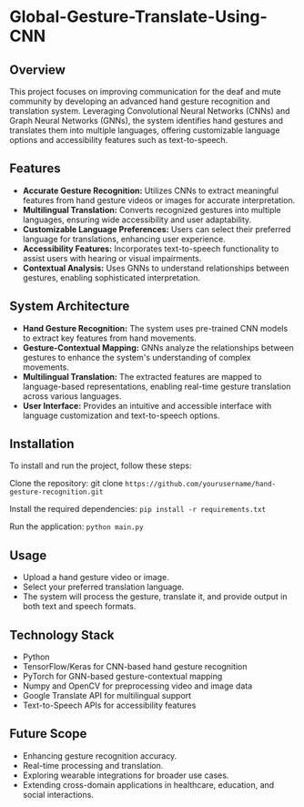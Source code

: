 # Global-Gesture-Translate-Using-CNN

## Overview
This project focuses on improving communication for the deaf and mute community by developing an advanced hand gesture recognition and translation system. Leveraging Convolutional Neural Networks (CNNs) and Graph Neural Networks (GNNs), the system identifies hand gestures and translates them into multiple languages, offering customizable language options and accessibility features such as text-to-speech.

## Features
* **Accurate Gesture Recognition:** Utilizes CNNs to extract meaningful features from hand gesture videos or images for accurate interpretation.
* **Multilingual Translation:** Converts recognized gestures into multiple languages, ensuring wide accessibility and user adaptability.
* **Customizable Language Preferences:** Users can select their preferred language for translations, enhancing user experience.
* **Accessibility Features:** Incorporates text-to-speech functionality to assist users with hearing or visual impairments.
* **Contextual Analysis:** Uses GNNs to understand relationships between gestures, enabling sophisticated interpretation.

## System Architecture
- **Hand Gesture Recognition:** The system uses pre-trained CNN models to extract key features from hand movements.
- **Gesture-Contextual Mapping:** GNNs analyze the relationships between gestures to enhance the system's understanding of complex movements.
- **Multilingual Translation:** The extracted features are mapped to language-based representations, enabling real-time gesture translation across various languages.
- **User Interface:** Provides an intuitive and accessible interface with language customization and text-to-speech options.

## Installation
To install and run the project, follow these steps:

Clone the repository:
git clone ```https://github.com/yourusername/hand-gesture-recognition.git```

Install the required dependencies:
```pip install -r requirements.txt```

Run the application:
```python main.py```

## Usage
- Upload a hand gesture video or image.
- Select your preferred translation language.
- The system will process the gesture, translate it, and provide output in both text and speech formats.

## Technology Stack
- Python
- TensorFlow/Keras for CNN-based hand gesture recognition
- PyTorch for GNN-based gesture-contextual mapping
- Numpy and OpenCV for preprocessing video and image data
- Google Translate API for multilingual support
- Text-to-Speech APIs for accessibility features

## Future Scope
- Enhancing gesture recognition accuracy.
- Real-time processing and translation.
- Exploring wearable integrations for broader use cases.
- Extending cross-domain applications in healthcare, education, and social interactions.
